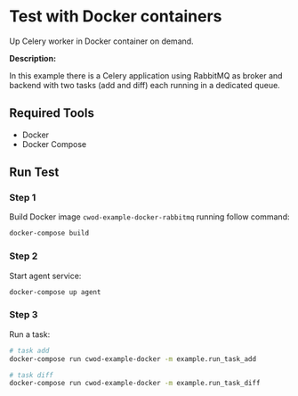 # Test with Docker containers

Up Celery worker in Docker container on demand.

**Description:**

In this example there is a Celery application using RabbitMQ as broker and backend with two tasks (add and diff) each running in a dedicated queue.

## Required Tools

- Docker
- Docker Compose

## Run Test

### Step 1

Build Docker image `cwod-example-docker-rabbitmq` running follow command:

```bash
docker-compose build
```

### Step 2

Start agent service:

```bash
docker-compose up agent
```

### Step 3

Run a task:

```bash
# task add
docker-compose run cwod-example-docker -m example.run_task_add

# task diff
docker-compose run cwod-example-docker -m example.run_task_diff
```
